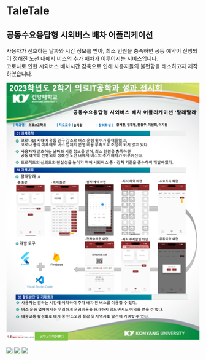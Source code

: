 # TaleTale
## 공동수요응답형 시외버스 배차 어플리케이션
사용자가 선호하는 날짜와 시간 정보를 받아, 최소 인원을 충족하면 공동 예약이 진행되어 정해진 노선 내에서 버스의 추가 배차가 이루어지는 서비스입니다.</br>
코로나로 인한 시외버스 배차시간 감축으로 인해 사용자들의 불편함을 해소하고자 제작하였습니다.

![파일이미지](./panel.png)

<img src="https://img.shields.io/badge/Flutter-4491e4?style=flat-square&logo=Flutter&logoColor=white"/></a>
<img src="https://img.shields.io/badge/Firebase-FFCA28?style=flat-square&logo=firebase&logoColor=white"/></a>
<img src="https://img.shields.io/badge/Tmoney-86207e?style=flat-square&logo=TmoneyAPI&logoColor=white"/>

